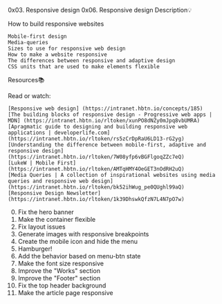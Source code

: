  0x03. Responsive design
0x06. Responsive design
Description:bulb:

How to build responsive websites

    Mobile-first design
    Media-queries
    Sizes to use for responsive web design
    How to make a website responsive
    The differences between responsive and adaptive design
    CSS units that are used to make elements flexible

Resources:books:

Read or watch:

    [Responsive web design] (https://intranet.hbtn.io/concepts/185)
    [The building blocks of responsive design - Progressive web apps | MDN] (https://intranet.hbtn.io/rltoken/xunPO8dNZy0mJpq8vbUMRA)
    [Apragmatic guide to designing and building responsive web applications | developerlife.com] (https://intranet.hbtn.io/rltoken/rs5zCrDpRaU6LD13-rG2yg)
    [Understanding the difference between mobile-first, adaptive and responsive design] (https://intranet.hbtn.io/rltoken/7W08yfp6vBGFlgoqZZc7eQ)
    [LukeW | Mobile First] (https://intranet.hbtn.io/rltoken/AMTqHMY4OeGET3nOdRH2uQ)
    [Media Queries | A collection of inspirational websites using media queries and responsive web design] (https://intranet.hbtn.io/rltoken/bk52ihWug_pe0QUghl99aQ)
    [Responsive Design Newsletter] (https://intranet.hbtn.io/rltoken/1k39DhswkQfzN7L4N7pO7w)

0. Fix the hero banner
1. Make the container flexible
2. Fix layout issues
3. Generate images with responsive breakpoints
4. Create the mobile icon and hide the menu
5. Hamburger!
6. Add the behavior based on menu-btn state
7. Make the font size responsive
8. Improve the "Works" section
9. Improve the "Footer" section
10. Fix the top header background
11. Make the article page responsive

